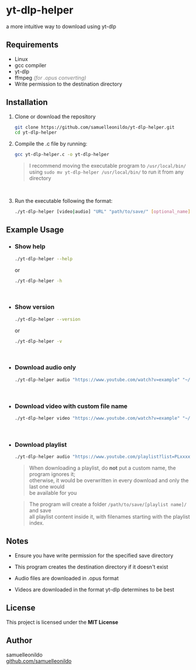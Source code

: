 # yt-dlp-helper
a more intuitive way to download using yt-dlp

## Requirements
- Linux
- gcc compiler
- yt-dlp
- ffmpeg _<span style="color:gray;">(for .opus converting)</span>_
- Write permission to the destination directory

## Installation
1. Clone or download the repository

    ```bash
    git clone https://github.com/samuelleonildo/yt-dlp-helper.git
    cd yt-dlp-helper
    ```

2. Compile the .c file by running:

    ```bash
    gcc yt-dlp-helper.c -o yt-dlp-helper
    ```
    > I recommend moving the executable program to `/usr/local/bin/` <br>
    > using `sudo mv yt-dlp-helper /usr/local/bin/` to run it from any directory

    <br>

3. Run the executable following the format:

    ```bash
    ./yt-dlp-helper [video|audio] "URL" "path/to/save/" [optional_name]
    ```

## Example Usage

- ### Show help

    ```bash
    ./yt-dlp-helper --help
    ```
    or
    ```bash
    ./yt-dlp-helper -h
    ```
    <br>

- ### Show version

    ```bash
    ./yt-dlp-helper --version
    ```
    or
    ```bash
    ./yt-dlp-helper -v
    ```
    <br>

- ### Download audio only

    ```bash
    ./yt-dlp-helper audio "https://www.youtube.com/watch?v=example" "~/Music"
    ```
    <br>

- ### Download video with custom file name

    ```bash
    ./yt-dlp-helper video "https://www.youtube.com/watch?v=example" "~/Videos" "my_video"
    ```
    <br>

- ### Download playlist

    ```bash
    ./yt-dlp-helper audio "https://www.youtube.com/playlist?list=PLxxxxxx" "~/Music"
    ```

    > When downloading a playlist, do **not** put a custom name, the program ignores it; <br>
    > otherwise, it would be overwritten in every download and only the last one would <br>
    > be available for you

    > The program will create a folder `/path/to/save/[playlist name]/` and save <br>
    > all playlist content inside it, with filenames starting with the playlist index.

## Notes
- Ensure you have write permission for the specified save directory

- This program creates the destination directory if it doesn't exist

- Audio files are downloaded in .opus format

- Videos are downloaded in the format yt-dlp determines to be best

## License

This project is licensed under the **MIT License**

## Author

samuelleonildo
<br>
[github.com/samuelleonildo](https://github.com/samuelleonildo/)